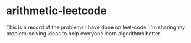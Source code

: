 # arithmetic-leetcode
This is a record of the problems I have done on leet-code. I'm sharing my problem-solving ideas to help everyone learn algorithms better.

